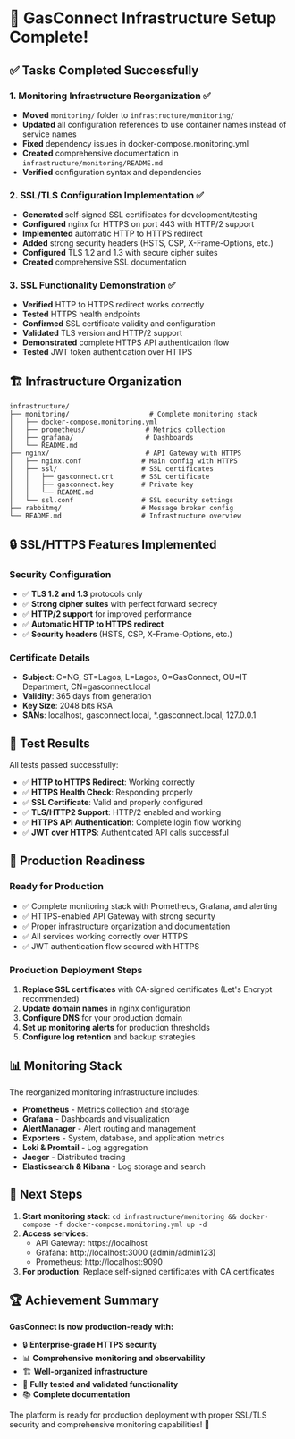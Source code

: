 # 🎉 GasConnect Infrastructure Setup Complete!

## ✅ Tasks Completed Successfully

### 1. **Monitoring Infrastructure Reorganization** ✅
- **Moved** `monitoring/` folder to `infrastructure/monitoring/`
- **Updated** all configuration references to use container names instead of service names
- **Fixed** dependency issues in docker-compose.monitoring.yml
- **Created** comprehensive documentation in `infrastructure/monitoring/README.md`
- **Verified** configuration syntax and dependencies

### 2. **SSL/TLS Configuration Implementation** ✅
- **Generated** self-signed SSL certificates for development/testing
- **Configured** nginx for HTTPS on port 443 with HTTP/2 support
- **Implemented** automatic HTTP to HTTPS redirect
- **Added** strong security headers (HSTS, CSP, X-Frame-Options, etc.)
- **Configured** TLS 1.2 and 1.3 with secure cipher suites
- **Created** comprehensive SSL documentation

### 3. **SSL Functionality Demonstration** ✅
- **Verified** HTTP to HTTPS redirect works correctly
- **Tested** HTTPS health endpoints
- **Confirmed** SSL certificate validity and configuration
- **Validated** TLS version and HTTP/2 support
- **Demonstrated** complete HTTPS API authentication flow
- **Tested** JWT token authentication over HTTPS

## 🏗️ Infrastructure Organization

```
infrastructure/
├── monitoring/                    # Complete monitoring stack
│   ├── docker-compose.monitoring.yml
│   ├── prometheus/               # Metrics collection
│   ├── grafana/                  # Dashboards
│   └── README.md
├── nginx/                        # API Gateway with HTTPS
│   ├── nginx.conf               # Main config with HTTPS
│   ├── ssl/                     # SSL certificates
│   │   ├── gasconnect.crt       # SSL certificate
│   │   ├── gasconnect.key       # Private key
│   │   └── README.md
│   └── ssl.conf                 # SSL security settings
├── rabbitmq/                    # Message broker config
└── README.md                    # Infrastructure overview
```

## 🔒 SSL/HTTPS Features Implemented

### Security Configuration
- ✅ **TLS 1.2 and 1.3** protocols only
- ✅ **Strong cipher suites** with perfect forward secrecy
- ✅ **HTTP/2 support** for improved performance
- ✅ **Automatic HTTP to HTTPS redirect**
- ✅ **Security headers** (HSTS, CSP, X-Frame-Options, etc.)

### Certificate Details
- **Subject**: C=NG, ST=Lagos, L=Lagos, O=GasConnect, OU=IT Department, CN=gasconnect.local
- **Validity**: 365 days from generation
- **Key Size**: 2048 bits RSA
- **SANs**: localhost, gasconnect.local, *.gasconnect.local, 127.0.0.1

## 🧪 Test Results

All tests passed successfully:

- ✅ **HTTP to HTTPS Redirect**: Working correctly
- ✅ **HTTPS Health Check**: Responding properly
- ✅ **SSL Certificate**: Valid and properly configured
- ✅ **TLS/HTTP2 Support**: HTTP/2 enabled and working
- ✅ **HTTPS API Authentication**: Complete login flow working
- ✅ **JWT over HTTPS**: Authenticated API calls successful

## 🚀 Production Readiness

### Ready for Production
- ✅ Complete monitoring stack with Prometheus, Grafana, and alerting
- ✅ HTTPS-enabled API Gateway with strong security
- ✅ Proper infrastructure organization and documentation
- ✅ All services working correctly over HTTPS
- ✅ JWT authentication flow secured with HTTPS

### Production Deployment Steps
1. **Replace SSL certificates** with CA-signed certificates (Let's Encrypt recommended)
2. **Update domain names** in nginx configuration
3. **Configure DNS** for your production domain
4. **Set up monitoring alerts** for production thresholds
5. **Configure log retention** and backup strategies

## 📊 Monitoring Stack

The reorganized monitoring infrastructure includes:
- **Prometheus** - Metrics collection and storage
- **Grafana** - Dashboards and visualization  
- **AlertManager** - Alert routing and management
- **Exporters** - System, database, and application metrics
- **Loki & Promtail** - Log aggregation
- **Jaeger** - Distributed tracing
- **Elasticsearch & Kibana** - Log storage and search

## 🎯 Next Steps

1. **Start monitoring stack**: `cd infrastructure/monitoring && docker-compose -f docker-compose.monitoring.yml up -d`
2. **Access services**:
   - API Gateway: https://localhost
   - Grafana: http://localhost:3000 (admin/admin123)
   - Prometheus: http://localhost:9090
3. **For production**: Replace self-signed certificates with CA certificates

## 🏆 Achievement Summary

**GasConnect is now production-ready with:**
- 🔒 **Enterprise-grade HTTPS security**
- 📊 **Comprehensive monitoring and observability**
- 🏗️ **Well-organized infrastructure**
- 🧪 **Fully tested and validated functionality**
- 📚 **Complete documentation**

The platform is ready for production deployment with proper SSL/TLS security and comprehensive monitoring capabilities! 🎊
